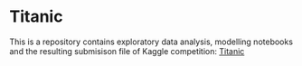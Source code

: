 # Titanic
This is a repository contains exploratory data analysis, modelling notebooks and the resulting submisison file of Kaggle competition: [Titanic](https://www.kaggle.com/c/titanic)
